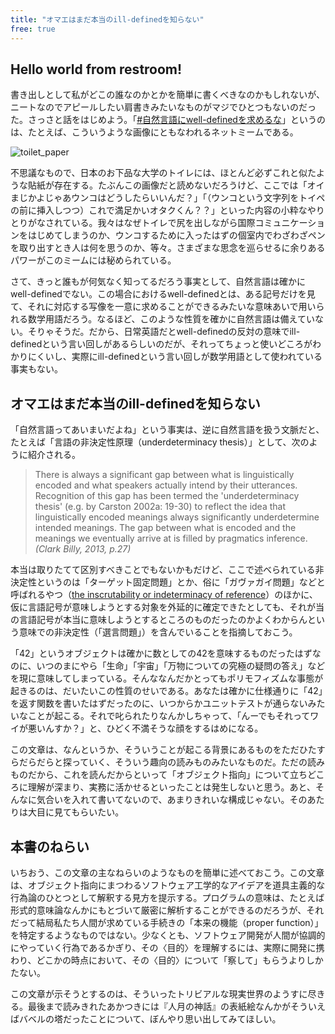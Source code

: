 ```yaml
---
title: "オマエはまだ本当のill-definedを知らない"
free: true
---
```


## Hello world from restroom!

書き出しとして私がどこの誰なのかとかを簡単に書くべきなのかもしれないが、ニートなのでアピールしたい肩書きみたいなものがマジでひとつもないのだった。さっさと話をはじめよう。「[#自然言語にwell-definedを求めるな](https://twitter.com/search?q=%23%E8%87%AA%E7%84%B6%E8%A8%80%E8%AA%9E%E3%81%ABwell-defined%E3%82%92%E6%B1%82%E3%82%81%E3%82%8B%E3%81%AA)」というのは、たとえば、こういうような画像にともなわれるネットミームである。

![toilet_paper](https://storage.googleapis.com/zenn-user-upload/kjvz2iy67f8ur7fdmnber84b0c47)

不思議なもので、日本のお下品な大学のトイレには、ほとんど必ずこれと似たような貼紙が存在する。たぶんこの画像だと読めないだろうけど、ここでは「オイまじかよじゃあウンコはどうしたらいいんだ？」「（ウンコという文字列をトイペの前に挿入しつつ）これで満足かいオタクくん？？」といった内容の小粋なやりとりがなされている。我々はなぜトイレで尻を出しながら国際コミュニケーションをはじめてしまうのか、ウンコするために入ったはずの個室内でわざわざペンを取り出すとき人は何を思うのか、等々。さまざまな思念を巡らせるに余りあるパワーがこのミームには秘められている。

さて、きっと誰もが何気なく知ってるだろう事実として、自然言語は確かにwell-definedでない。この場合におけるwell-definedとは、ある記号だけを見て、それに対応する写像を一意に求めることができるみたいな意味あいで用いられる数学用語だろう。なるほど、このような性質を確かに自然言語は備えていない。そりゃそうだ。だから、日常英語だとwell-definedの反対の意味でill-definedという言い回しがあるらしいのだが、それってちょっと使いどころがわかりにくいし、実際にill-definedという言い回しが数学用語として使われている事実もない。

## オマエはまだ本当のill-definedを知らない

「自然言語ってあいまいだよね」という事実は、逆に自然言語を扱う文脈だと、たとえば「言語の非決定性原理（underdeterminacy thesis）」として、次のように紹介される。

> There is always a significant gap between what is linguistically encoded and what speakers actually intend by their utterances. Recognition of this gap has been termed the 'underdeterminacy thesis' (e.g. by Carston 2002a: 19-30) to reflect the idea that linguistically encoded meanings always significantly underdetermine intended meanings. The gap between what is encoded and the meanings we eventually arrive at is filled by pragmatics inference.
> *(Clark Billy, 2013, p.27)*

本当は取りたてて区別すべきことでもないかもだけど、ここで述べられている非決定性というのは「ターゲット固定問題」とか、俗に「ガヴァガイ問題」などと呼ばれるやつ（[the inscrutability or indeterminacy of reference](https://en.wikipedia.org/wiki/Inscrutability_of_reference)）のほかに、仮に言語記号が意味しようとする対象を外延的に確定できたとしても、それが当の言語記号が本当に意味しようとするところのものだったのかよくわからんという意味での非決定性（「選言問題」）を含んでいることを指摘しておこう。

「42」というオブジェクトは確かに数としての42を意味するものだったはずなのに、いつのまにやら「生命」「宇宙」「万物についての究極の疑問の答え」などを現に意味してしまっている。そんななんだかとってもポリモフィズムな事態が起きるのは、だいたいこの性質のせいである。あなたは確かに仕様通りに「42」を返す関数を書いたはずだったのに、いつからかユニットテストが通らないみたいなことが起こる。それで叱られたりなんかしちゃって、「んーでもそれってワイが悪いんすか？」と、ひどく不満そうな顔をするはめになる。

この文章は、なんというか、そういうことが起こる背景にあるものをただひたすらだらだらと探っていく、そういう趣向の読みものみたいなものだ。ただの読みものだから、これを読んだからといって「オブジェクト指向」について立ちどころに理解が深まり、実務に活かせるといったことは発生しないと思う。あと、そんなに気合いを入れて書いてないので、あまりきれいな構成じゃない。そのあたりは大目に見てもらいたい。

## 本書のねらい

いちおう、この文章の主なねらいのようなものを簡単に述べておこう。この文章は、オブジェクト指向にまつわるソフトウェア工学的なアイデアを道具主義的な行為論のひとつとして解釈する見方を提示する。プログラムの意味は、たとえば形式的意味論なんかにもとづいて厳密に解析することができるのだろうが、それだって結局私たち人間が求めている手続きの「本来の機能（proper function）」を特定するようなものではない。少なくとも、ソフトウェア開発が人間が協調的にやっていく行為であるかぎり、その〈目的〉を理解するには、実際に開発に携わり、どこかの時点において、その〈目的〉について「察して」もらうよりしかたない。

この文章が示そうとするのは、そういったトリビアルな現実世界のようすに尽きる。最後まで読みきれたあかつきには『人月の神話』の表紙絵なんかがそういえばバベルの塔だったことについて、ぼんやり思い出してみてほしい。

